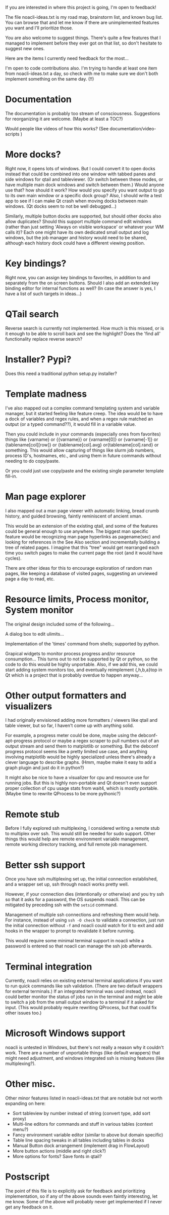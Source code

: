 If you are interested in where this project is going, I'm open to feedback!

The file noacli-ideas.txt is my road map, brainstorm list, and known
bug list.  You can browse that and let me know if there are
unimplemented features you want and I'll prioritize those.

You are also welcome to suggest things.  There's quite a few features
that I managed to implement before they ever got on that list, so
don't hesitate to suggest new ones.

Here are the items I currently need feedback for the most...

I'm open to code contributions also.  I'm trying to handle at least one
item from noacli-ideas.txt a day, so check with me to make sure we don't both
implement something on the same day.  (!!)

# Documentation

The documentation is probably too stream of consciousness.
Suggestions for reorganizing it are welcome.  (Maybe at least a TOC?)

Would people like videos of how this works?  (See documentation/video-scripts )

# More docks?

Right now, it opens lots of windows. But I could convert it to open
docks instead that could be combined into one window with tabbed panes
and side windows for qtail and tableviewer. (Or switch between these
modes, or have multiple main dock windows and switch between them.)
Would anyone use that? how should it work?  How would you specify you
want output to go to its own main window or a specific dock group?
Also, I should write a test app to see if I can make Qt crash when moving
docks between main windows.  (Qt docks seem to not be well debugged...)

Similarly,
multiple button docks are supported, but should other docks
also allow duplicates?
Should this support multiple command edit windows (rather than
just setting 'Always on visible workspace' or whatever your WM calls it)?
Each one might have its own dedicated small output and log windows, but
the job manager and history would need to be shared, although each history
dock could have a different viewing position.

# Key bindings?

Right now, you can assign key bindings to favorites, in addition to
and separately from the on screen buttons. Should I also add an
extended key binding editor for internal functions as well?
(In case the answer is yes, I have a list of such targets in ideas...)

# QTail search

Reverse search is currently not implemented.  How much is this missed, or
is it enough to be able to scroll back and see the highlight?  Does the
'find all' functionality replace reverse search?

# Installer?  Pypi?

Does this need a traditional python setup.py installer?

# Template madness

I've also mapped out a complex command templating system and variable
manager, but it started feeling like feature creep.  The idea would be to
have a dock of variables and regex rules, and when a regex rule matched
an output (or a typed command??), it would fill in a variable value.

Then you could include in your commands (especially ones from favorites)
things like {varname} or {{varname}} or {varname[0]} or {varname[-1]}
or {tablename[col][row]} or {tablename[col].avg} or{tablename[col].rand}
or something.  This would allow capturing of things like slurm job
numbers, process ID's, hostnames, etc., and using them in future
commands without needing to do copy/paste.

Or you could just use copy/paste and the existing single parameter
template fill-in.

# Man page explorer

I also mapped out a man page viewer with automatic linking, bread
crumb history, and guided browsing, faintly reminiscent of ancient
xman.

This would be an extension of the existing qtail, and some of the
features could be general enough to use anywhere.  The biggest man
specific feature would be recognizing man page hyperlinks as
pagename(sec) and looking for references in the See Also section and
incrementally building a tree of related pages.  I imagine that this
"tree" would get rearranged each time you switch pages to make the
current page the root (and it would have cycles).

There are other ideas for this to encourage exploration of random man
pages, like keeping a database of visited pages, suggesting an
unviewed page a day to read, etc.

# Resource limits, Process monitor, System monitor

The original design included some of the following...

A dialog box to edit ulimits...

Implementation of the 'times' command from shells; supported by python.

Grapical widgets to monitor process progress and/or resource consumption...
This turns out to not be supported by Qt or python, so the code to do
this would be highly unportable.  Also, if we add this, we could start
adding system monitors too, and eventually reimplement {,h,b,a}top in Qt
which is a project that is probably overdue to happen anyway...

# Other output formatters and visualizers

I had originally envisioned adding more formatters / viewers like
qtail and table viewer, but so far, I haven't come up with anything solid.

For example, a progress meter could be done, maybe using the
debconf-apt-progress protocol or maybe a regex scraper to pull numbers
out of an output stream and send them to matplotlib or something.  But
the debconf progress protocol seems like a pretty limited use case,
and anything involving matplotlib would be highly specialized unless
there's already a clever language to describe graphs.  (Hmm, maybe
make it easy to add a graph plugin and just do it in python?)

It might also be nice to have a visualizer for cpu and resource use
for running jobs.  But this is highly non-portable and Qt doesn't even
support proper collection of cpu usage stats from wait4, which is
mostly portable.  (Maybe time to rewrite QProcess to be more pythonic?)

# Remote stub

Before I fully explored ssh multiplexing, I considered writing a
remote stub to multiplex over ssh.  This would still be needed for
sudo support.  Other things this would help are remote environment
variable management, remote working directory tracking, and full
remote job management.

# Better ssh support

Once you have ssh multiplexing set up, the initial connection established,
and a wrapper set up, ssh through noacli works pretty well.

However, if your connection dies (intentionally or otherwise) and you
try ssh so that it asks for a password, the OS suspends noacli.
This can be mitigated by preceding ssh with the `setsid` command.

Management of multiple ssh connections and refreshing them would help.
For instance, instead of using `ssh -O check` to validate a
connection, just run the initial connection without `-f` and noacli
could watch for it to exit and add hooks in the wrapper to prompt to
revalidate it before running.

This would require some minimal terminal support in noacli while a
password is entered so that noacli can manage the ssh job afterwards.

# Terminal integration

Currently, noacli relies on existing external terminal applications if
you want to run quick commands like ssh validation.  (There are two
default wrappers for external terminals.)  If an integrated terminal
was used instead, noacli could better monitor the status of jobs run
in the terminal and might be able to switch a job from the small
output window to a terminal if it asked for input.  (This would
probably require rewriting QProcess, but that could fix other issues too.)

# Microsoft Windows support

noacli is untested in Windows, but there's not really a reason why it couldn't work.
There are a number of unportable things (like default wrappers) that might need
adjustment, and windows integrated ssh is missing features (like multiplexing?).

# Other misc.

Other minor features listed in noacli-ideas.txt that are notable but
not worth expanding on here:

* Sort tableview by number instead of string (convert type, add sort proxy)
* Multi-line editors for commands and stuff in various tables (context menu?) 
* Fancy environment variable editor (similar to above but domain specific)
* Table line spacing tweaks in all tables including tables in docks
* Manual Button dock arrangement (implement drag in FlowLayout)
* More button actions (middle and right click?)
* More options for fonts?  Save fonts in qtail?

Postscript
==========

The point of this file is to explicitly ask for feedback and
prioritizing implementation, so if any of the above sounds even faintly
interesting, let me know.  Some of the above will probably never get
implemented if I never get any feedback on it.